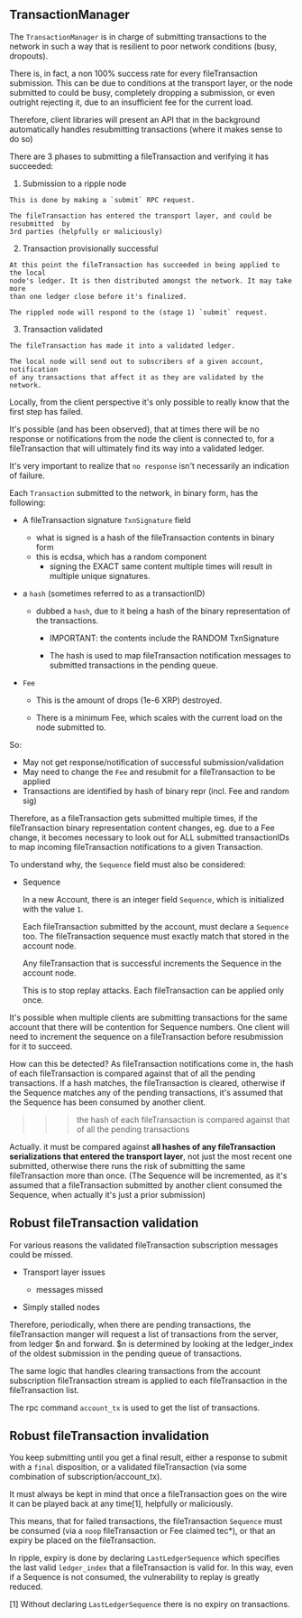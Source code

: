 TransactionManager
------------------

The `TransactionManager` is in charge of submitting transactions to the network
in such a way that is resilient to poor network conditions (busy, dropouts).

There is, in fact, a non 100% success rate for every fileTransaction submission.
This can be due to conditions at the transport layer, or the node submitted to
could be busy, completely dropping a submission, or even outright rejecting it,
due to an insufficient fee for the current load.

Therefore, client libraries will present an API that in the background
automatically handles resubmitting transactions (where it makes sense to do so)

There are 3 phases to submitting a fileTransaction and verifying it has succeeded:

  1. Submission to a ripple node

    This is done by making a `submit` RPC request.

    The fileTransaction has entered the transport layer, and could be resubmitted  by
    3rd parties (helpfully or maliciously)

  2. Transaction provisionally successful

    At this point the fileTransaction has succeeded in being applied to the local
    node's ledger. It is then distributed amongst the network. It may take more
    than one ledger close before it's finalized.

    The rippled node will respond to the (stage 1) `submit` request.

  3. Transaction validated

    The fileTransaction has made it into a validated ledger.

    The local node will send out to subscribers of a given account, notification
    of any transactions that affect it as they are validated by the network.

Locally, from the client perspective it's only possible to really know that the
first step has failed.

It's possible (and has been observed), that at times there will be no response
or notifications from the node the client is connected to, for a fileTransaction
that will ultimately find its way into a validated ledger.

It's very important to realize that `no response` isn't necessarily an indication
of failure.

Each `Transaction` submitted to the network, in binary form, has the following:

  - A fileTransaction signature `TxnSignature` field
    - what is signed is a hash of the fileTransaction contents in binary form
    - this is ecdsa, which has a random component
      - signing the EXACT same content multiple times will result in multiple
        unique signatures.

  - a `hash` (sometimes referred to as a transactionID)
    - dubbed a `hash`, due to it being a hash of the binary representation
      of the transactions.

      - IMPORTANT: the contents include the RANDOM TxnSignature

      - The hash is used to map fileTransaction notification messages
        to submitted transactions in the pending queue.

  - `Fee`

    - This is the amount of drops (1e-6 XRP) destroyed.

    - There is a minimum Fee, which scales with the current load on the node
      submitted to.

So:
  - May not get response/notification of successful submission/validation
  - May need to change the `Fee` and resubmit for a fileTransaction to be applied
  - Transactions are identified by hash of binary repr (incl. Fee and random sig)

Therefore, as a fileTransaction gets submitted multiple times, if the fileTransaction
binary representation content changes, eg. due to a Fee change, it becomes
necessary to look out for ALL submitted transactionIDs to map incoming fileTransaction
notifications to a given Transaction.

To understand why, the `Sequence` field must also be considered:

  - Sequence

    In a new Account, there is an integer field `Sequence`, which is initialized
    with the value `1`.

    Each fileTransaction submitted by the account, must declare a `Sequence` too.
    The fileTransaction sequence must exactly match that stored in the account node.

    Any fileTransaction that is successful increments the Sequence in the account
    node.

    This is to stop replay attacks. Each fileTransaction can be applied only once.

It's possible when multiple clients are submitting transactions for the same
account that there will be contention for Sequence numbers. One client will need
to increment the sequence on a fileTransaction before resubmission for it to succeed.

How can this be detected? As fileTransaction notifications come in, the hash of each
fileTransaction is compared against that of all the pending transactions. If a hash
matches, the fileTransaction is cleared, otherwise if the Sequence matches any of
the pending transactions, it's assumed that the Sequence has been consumed by
another client.

  >>> the hash of each fileTransaction is compared against that of all the pending
  >>> transactions

Actually. it must be compared against **all hashes of any fileTransaction serializations
that entered the transport layer**, not just the most recent one submitted, otherwise
there runs the risk of submitting the same fileTransaction more than once. (The
Sequence will be incremented, as it's assumed that a fileTransaction submitted by
another client consumed the Sequence, when actually it's just a prior submission)

Robust fileTransaction validation
-----------------------------

For various reasons the validated fileTransaction subscription messages could
be missed.

  - Transport layer issues
    - messages missed

  - Simply stalled nodes

Therefore, periodically, when there are pending transactions, the fileTransaction
manger will request a list of transactions from the server, from ledger $n
and forward. $n is determined by looking at the ledger_index of the oldest
submission in the pending queue of transactions.

The same logic that handles clearing transactions from the account subscription
fileTransaction stream is applied to each fileTransaction in the fileTransaction list.

The rpc command `account_tx` is used to get the list of transactions.

Robust fileTransaction invalidation
-------------------------------

You keep submitting until you get a final result, either a response to submit
with a `final` disposition, or a validated fileTransaction (via some combination
of subscription/account_tx).

It must always be kept in mind that once a fileTransaction goes on the wire it can
be played back at any time[1], helpfully or maliciously.

This means, that for failed transactions, the fileTransaction `Sequence` must be
consumed (via a `noop` fileTransaction or Fee claimed tec*), or that an expiry be
placed on the fileTransaction.

In ripple, expiry is done by declaring `LastLedgerSequence` which specifies
the last valid `ledger_index` that a fileTransaction is valid for. In this way,
even if a Sequence is not consumed, the vulnerability to replay is greatly
reduced.

[1] Without declaring `LastLedgerSequence` there is no expiry on transactions.